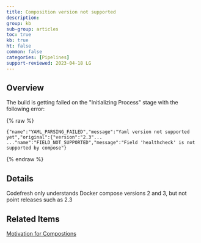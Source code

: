 ```yaml
---
title: Composition version not supported
description: 
group: kb
sub-group: articles
toc: true
kb: true
ht: false
common: false
categories: [Pipelines]
support-reviewed: 2023-04-18 LG
---
```


## Overview

The build is getting failed on the "Initializing Process" stage with the following error:

{% raw %}

```shell
{"name":"YAML_PARSING_FAILED","message":"Yaml version not supported yet","original":{"version":"2.3"...
..."name":"FIELD_NOT_SUPPORTED","message":"Field 'healthcheck' is not supported by compose"} 
```

{% endraw %}

## Details

Codefresh only understands Docker compose versions 2 and 3, but not point releases such as 2.3

## Related Items

[Motivation for Compostions]({{site.baseurl}}/docs/pipelines/steps/composition/#motivation-for-compositions)
